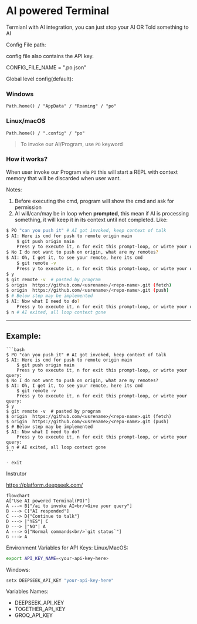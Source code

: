 # AI powered Terminal

Termianl with AI integration, 
you can just stop your AI
OR Told something to AI




Config File path:

config file also contains the API key.

CONFIG_FILE_NAME = ".po.json"

Global level config(default):

### Windows
`Path.home() / "AppData" / "Roaming" / "po" `

### Linux/macOS
`Path.home() / ".config" / "po"`


> To invoke our AI/Program, use `PO` keyword

### How it works?

When user invoke our Program via `PO` this will start a REPL with context memory that will be discarded when user want.
    

Notes: 
1. Before executing the cmd, program will show the cmd and ask for permission
2. AI will/can/may be in loop when **prompted**, this mean if AI is processing something, it will keep it in its context until not completed. Like:
```bash
$ PO "can you push it" # AI got invoked, keep context of talk
$ AI: Here is cmd for push to remote origin main
    $ git push origin main
    Press y to execute it, n for exit this prompt-loop, or wirte your query: 
$ No I do not want to push on origin, what are my remotes?
$ AI: Oh, I get it, to see your remote, here its cmd
    $ git remote -v
    Press y to execute it, n for exit this prompt-loop, or wirte your query: 
$ y
$ git remote -v  # pasted by program
$ origin  https://github.com/<usrename>/<repo-name>.git (fetch)
$ origin  https://github.com/<usrename>/<repo-name>.git (push)
$ # Below step may be implemented
$ AI: Now what I need to do?
    Press y to execute it, n for exit this prompt-loop, or wirte your query: 
$ n # AI exited, all loop context gone
```


---


## Example:

    ```bash
    $ PO "can you push it" # AI got invoked, keep context of talk
    $ AI: Here is cmd for push to remote origin main
        $ git push origin main
        Press y to execute it, n for exit this prompt-loop, or wirte your query: 
    $ No I do not want to push on origin, what are my remotes?
    $ AI: Oh, I get it, to see your remote, here its cmd
        $ git remote -v
        Press y to execute it, n for exit this prompt-loop, or wirte your query: 
    $ y
    $ git remote -v  # pasted by program
    $ origin  https://github.com/<usrename>/<repo-name>.git (fetch)
    $ origin  https://github.com/<usrename>/<repo-name>.git (push)
    $ # Below step may be implemented
    $ AI: Now what I need to do?
        Press y to execute it, n for exit this prompt-loop, or wirte your query: 
    $ n # AI exited, all loop context gone
    ```

    - exit



Instrutor

https://platform.deepseek.com/


```mermaid
flowchart
A["Use AI powered Terminal(PO)"]
A ---> B["/ai to invoke AI<br/>Give your query"]
B ---> C["AI responded"]
C ---> D{"Continue to talk"}
D ---> |"YES"| C
D ---> |"NO"| A
A ---> G["Normal commands<br/>`git status`"]
G ---> A
```



Environment Variables for API Keys:
Linux/MacOS:
```bash
export API_KEY_NAME=<your-api-key-here>
```

Windows:
```bash
setx DEEPSEEK_API_KEY "your-api-key-here"
```

Variables Names:
- DEEPSEEK_API_KEY
- TOGETHER_API_KEY
- GROQ_API_KEY

